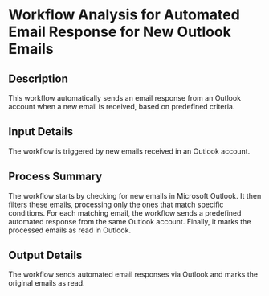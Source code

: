# Workflow Analysis for Automated Email Response for New Outlook Emails

## Description
This workflow automatically sends an email response from an Outlook account when a new email is received, based on predefined criteria.

## Input Details
The workflow is triggered by new emails received in an Outlook account.

## Process Summary
The workflow starts by checking for new emails in Microsoft Outlook. It then filters these emails, processing only the ones that match specific conditions. For each matching email, the workflow sends a predefined automated response from the same Outlook account. Finally, it marks the processed emails as read in Outlook.

## Output Details
The workflow sends automated email responses via Outlook and marks the original emails as read.
